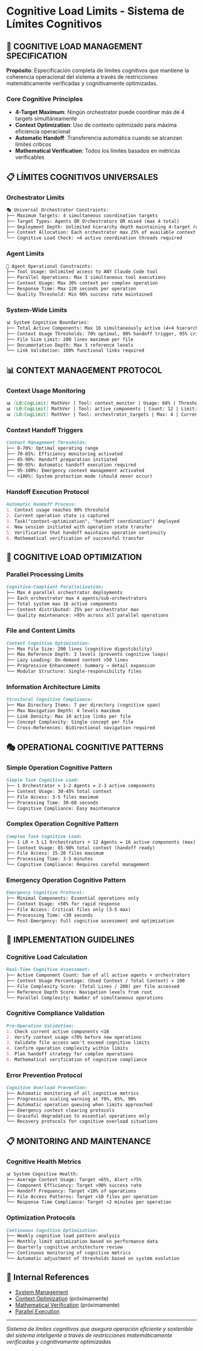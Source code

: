 # Cognitive Load Limits - Sistema de Límites Cognitivos

## 🎯 COGNITIVE LOAD MANAGEMENT SPECIFICATION

**Propósito**: Especificación completa de límites cognitivos que mantiene la coherencia operacional del sistema a través de restricciones matemáticamente verificadas y cognitivamente optimizadas.

### Core Cognitive Principles
- **4-Target Maximum**: Ningún orchestrator puede coordinar más de 4 targets simultáneamente
- **Context Optimization**: Uso de contexto optimizado para máxima eficiencia operacional
- **Automatic Handoff**: Transferencia automática cuando se alcanzan límites críticos
- **Mathematical Verification**: Todos los límites basados en métricas verificables

## 📋 LÍMITES COGNITIVOS UNIVERSALES

### Orchestrator Limits
```markdown
🎭 Universal Orchestrator Constraints:
├── Maximum Targets: 4 simultaneous coordination targets
├── Target Types: Agents OR Orchestrators OR mixed (max 4 total)
├── Deployment Depth: Unlimited hierarchy depth maintaining 4-target rule
├── Context Allocation: Each orchestrator max 25% of available context
└── Cognitive Load Check: <4 active coordination threads required
```

### Agent Limits
```markdown
🚀 Agent Operational Constraints:
├── Tool Usage: Unlimited access to ANY Claude Code tool
├── Parallel Operations: Max 3 simultaneous tool executions
├── Context Usage: Max 30% context per complex operation
├── Response Time: Max 120 seconds per operation
└── Quality Threshold: Min 90% success rate maintained
```

### System-Wide Limits
```markdown
📊 System Cognitive Boundaries:
├── Total Active Components: Max 16 simultaneously active (4×4 hierarchy)
├── Context Usage Thresholds: 70% optimal, 90% handoff trigger, 95% critical
├── File Size Limit: 200 lines maximum per file
├── Documentation Depth: Max 3 reference levels
└── Link Validation: 100% functional links required
```

## 📊 CONTEXT MANAGEMENT PROTOCOL

### Context Usage Monitoring
```markdown
📊 [L0:CogLimit] MathVer | Tool: context_monitor | Usage: 68% | Threshold: <70% | State: VALID
📊 [L0:CogLimit] MathVer | Tool: active_components | Count: 12 | Limit: 16 | State: VALID
📊 [L0:CogLimit] MathVer | Tool: orchestrator_targets | Max: 4 | Current: 3 | State: VALID
```

### Context Handoff Triggers
```markdown
Context Management Thresholds:
├── 0-70%: Optimal operating range
├── 70-85%: Efficiency monitoring activated
├── 85-90%: Handoff preparation initiated
├── 90-95%: Automatic handoff execution required
├── 95-100%: Emergency context management activated
└── >100%: System protection mode (should never occur)
```

### Handoff Execution Protocol
```markdown
Automatic Handoff Process:
1. Context usage reaches 90% threshold
2. Current operation state is captured
3. Task("context-optimization", "handoff coordination") deployed
4. New session initiated with operation state transfer
5. Verification that handoff maintains operation continuity
6. Mathematical verification of successful transfer
```

## 🚀 COGNITIVE LOAD OPTIMIZATION

### Parallel Processing Limits
```markdown
Cognitive-Compliant Parallelization:
├── Max 4 parallel orchestrator deployments
├── Each orchestrator max 4 agents/sub-orchestrators
├── Total system max 16 active components
├── Context distributed: 25% per orchestrator max
└── Quality maintenance: >95% across all parallel operations
```

### File and Content Limits
```markdown
Content Cognitive Optimization:
├── Max File Size: 200 lines (cognitive digestibility)
├── Max Reference Depth: 3 levels (prevents cognitive loops)
├── Lazy Loading: On-demand content >50 lines
├── Progressive Enhancement: Summary → detail expansion
└── Modular Structure: Single-responsibility files
```

### Information Architecture Limits
```markdown
Structural Cognitive Compliance:
├── Max Directory Items: 7 per directory (cognitive span)
├── Max Navigation Depth: 4 levels maximum
├── Link Density: Max 10 active links per file
├── Concept Complexity: Single concept per file
└── Cross-References: Bidirectional navigation required
```

## 🎭 OPERATIONAL COGNITIVE PATTERNS

### Simple Operation Cognitive Pattern
```markdown
Simple Task Cognitive Load:
├── 1 Orchestrator + 1-2 Agents = 2-3 active components
├── Context Usage: 30-45% total context
├── File Access: 3-5 files maximum
├── Processing Time: 30-60 seconds
└── Cognitive Compliance: Easy maintenance
```

### Complex Operation Cognitive Pattern
```markdown
Complex Task Cognitive Load:
├── 1 L0 + 3 L1 Orchestrators + 12 Agents = 16 active components (max)
├── Context Usage: 85-90% total context (handoff ready)
├── File Access: 15-20 files maximum
├── Processing Time: 3-5 minutes
└── Cognitive Compliance: Requires careful management
```

### Emergency Operation Cognitive Pattern
```markdown
Emergency Cognitive Protocol:
├── Minimal Components: Essential operations only
├── Context Usage: <50% for rapid response
├── File Access: Critical files only (3-5 max)
├── Processing Time: <30 seconds
└── Post-Emergency: Full cognitive assessment and optimization
```

## 🔧 IMPLEMENTATION GUIDELINES

### Cognitive Load Calculation
```markdown
Real-Time Cognitive Assessment:
├── Active Component Count: Sum of all active agents + orchestrators
├── Context Usage Percentage: (Used Context / Total Context) × 100
├── File Complexity Score: (Total Lines / 200) per file accessed
├── Reference Depth Score: Navigation levels from root
└── Parallel Complexity: Number of simultaneous operations
```

### Cognitive Compliance Validation
```markdown
Pre-Operation Validation:
1. Check current active components <16
2. Verify context usage <70% before new operations
3. Validate file access won't exceed cognitive limits
4. Confirm operation complexity within limits
5. Plan handoff strategy for complex operations
6. Mathematical verification of cognitive compliance
```

### Error Prevention Protocol
```markdown
Cognitive Overload Prevention:
├── Automatic monitoring of all cognitive metrics
├── Progressive scaling warning at 70%, 85%, 90%
├── Automatic operation queuing when limits approached
├── Emergency context clearing protocols
├── Graceful degradation to essential operations only
└── Recovery protocols for cognitive overload situations
```

## 📋 MONITORING AND MAINTENANCE

### Cognitive Health Metrics
```markdown
📊 System Cognitive Health:
├── Average Context Usage: Target <65%, Alert >75%
├── Component Efficiency: Target >90% success rate
├── Handoff Frequency: Target <10% of operations
├── File Access Patterns: Target <10 files per operation
└── Response Time Compliance: Target <2 minutes per operation
```

### Optimization Protocols
```markdown
Continuous Cognitive Optimization:
├── Weekly cognitive load pattern analysis
├── Monthly limit optimization based on performance data
├── Quarterly cognitive architecture review
├── Continuous monitoring of cognitive metrics
└── Automatic adjustment of thresholds based on system evolution
```

## 🔗 Internal References

- [System Management](./README.md)
- [Context Optimization](../../orchestration/context-optimization.md) (próximamente)
- [Mathematical Verification](../../implementation/mathematical-verification.md) (próximamente)
- [Parallel Execution](../../../architecture/parallel-execution.md)

---

*Sistema de límites cognitivos que asegura operación eficiente y sostenible del sistema inteligente a través de restricciones matemáticamente verificadas y cognitivamente optimizadas*